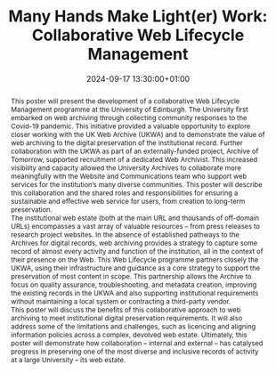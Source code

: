 ---
abstract: "This poster will present the development of a collaborative Web Lifecycle
  Management programme at the University of Edinburgh. The University first embarked
  on web archiving through collecting community responses to the Covid-19 pandemic.
  This initiative provided a valuable opportunity to explore closer working with the
  UK Web Archive (UKWA) and to demonstrate the value of web archiving to the digital
  preservation of the institutional record. Further collaboration with the UKWA as
  part of an externally-funded project, Archive of Tomorrow, supported recruitment
  of a dedicated Web Archivist. This increased visibility and capacity allowed the
  University Archives to collaborate more meaningfully with the Website and Communications
  team who support web services for the institution’s many diverse communities. This
  poster will describe this collaboration and the shared roles and responsibilities
  for ensuring a sustainable and effective web service for users, from creation to
  long-term preservation. \n\nThe institutional web estate (both at the main URL and
  thousands of off-domain URLs) encompasses a vast array of valuable resources – from
  press releases to research project websites. In the absence of established pathways
  to the Archives for digital records, web archiving provides a strategy to capture
  some record of almost every activity and function of the institution, all in the
  context of their presence on the Web. This Web Lifecycle programme partners closely
  the UKWA, using their infrastructure and guidance as a core strategy to support
  the preservation of most content in scope. This partnership allows the Archive to
  focus on quality assurance, troubleshooting, and metadata creation, improving the
  existing records in the UKWA and also supporting institutional requirements without
  maintaining a local system or contracting a third-party vendor.  \n\nThis poster
  will discuss the benefits of this collaborative approach to web archiving to meet
  institutional digital preservation requirements. It will also address some of the
  limitations and challenges, such as licencing and aligning information policies
  across a complex, devolved web estate. Ultimately, this poster will demonstrate
  how collaboration – internal and external – has catalysed progress in preserving
  one of the most diverse and inclusive records of activity at a large University
  – its web estate."
creators:
- Alice Austin
- ' Sara Day Thomson'
date: 2024-09-17 13:30:00+01:00
document_url: https://zenodo.org/records/13682709/download/pdf
grand_parent: iPRES
institutions: []
keywords:
- approaches to preservation
- from document to data
landing_page_url: https://zenodo.org/records/13682709
language: eng
layout: publication
license: Creative Commons Attribution 4.0 (CC-BY-4.0)
notes_url: ''
parent: iPRES 2024
publication_type: poster
size: null
slides_url: ''
source_name: iPRES
stream_url: ''
title: 'Many Hands Make Light(er) Work: Collaborative Web Lifecycle Management'
year: 2024
---